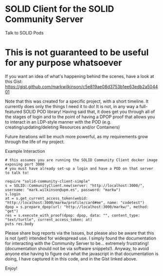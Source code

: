 # SOLID Client for the SOLID Community Server

Talk to SOLID Pods

# This is not guaranteed to be useful for any purpose whatsoever

If you want an idea of what's happening behind the scenes, have a look at this Gist:  
https://gist.github.com/markwilkinson/c5e819ae08d3753b1ee63edb2a504401


Note that this was created for a specific project, with a short timeline.  It currently does only the things
I need it to do!  It is not, in any way a full-featured SOLID POD library!  Having said that, it does get you through all of the stages of login and to the point of having a DPOP proof that allows you to interact in an LDP-style manner with the POD (e.g. creating/updating/deleting Resources and/or Containers)

Future iterations will be much more powerful, as my requirements grow through the life of my project.

Example Interaction

```
# this assumes you are running the SOLID Community Client docker image exposing port 3000
# you must have already set-up a login and have a POD on that server to talk to!

require "solid-community-client-simple"
s = SOLID::CommunityClient.new(server: "http://localhost:3000/", username: "mark.wilkinson@upm.es", password: "markw")
s.login
at = s.get_current_access_token(webid: "http://localhost:3000/markw/profile/card#me", name: "codetest")
dpop = s.prepare_dpop(url: "http://localhost:3000/markw/", method: "get")
res = s.execute_with_proof(dpop: dpop, data: "", content_type: "text/turtle", current_access_token: at)
puts res.body

```

Please share bug reports via the Issues, but please also be aware that this is not (yet!) intended for widespread use.  I simply found the documentation for interacting with the Community Server to be... extremely frustrating!  (documentation should not be via software snippets!).  Anyway, to avoid anyone else having to figure out what the javascript in that documentation is doing, I have captured it in this code, and in the Gist linked above.

Enjoy!